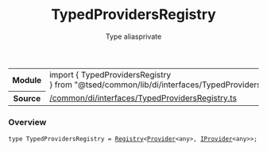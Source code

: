 
<header class="symbol-info-header"><h1 id="typedprovidersregistry">TypedProvidersRegistry</h1><label class="symbol-info-type-label type">Type alias</label><label class="api-type-label private" title="private">private</label></header>
<!-- summary -->
<section class="symbol-info"><table class="is-full-width"><tbody><tr><th>Module</th><td><div class="lang-typescript"><span class="token keyword">import</span> { TypedProvidersRegistry }&nbsp;<span class="token keyword">from</span>&nbsp;<span class="token string">"@tsed/common/lib/di/interfaces/TypedProvidersRegistry"</span></div></td></tr><tr><th>Source</th><td><a href="https://github.com/Romakita/ts-express-decorators/blob/v4.21.0/src//common/di/interfaces/TypedProvidersRegistry.ts#L0-L0">/common/di/interfaces/TypedProvidersRegistry.ts</a></td></tr></tbody></table></section>
<!-- overview -->


### Overview


<pre><code class="typescript-lang ">type TypedProvidersRegistry = <a href="#api/core/registry"><span class="token">Registry</span></a><<a href="#api/common/di/provider"><span class="token">Provider</span></a><<span class="token keyword">any</span>><span class="token punctuation">,</span> <a href="#api/common/di/iprovider"><span class="token">IProvider</span></a><<span class="token keyword">any</span>>><span class="token punctuation">;</span></code></pre>


<!-- Parameters -->

<!-- Description -->

<!-- Members -->

